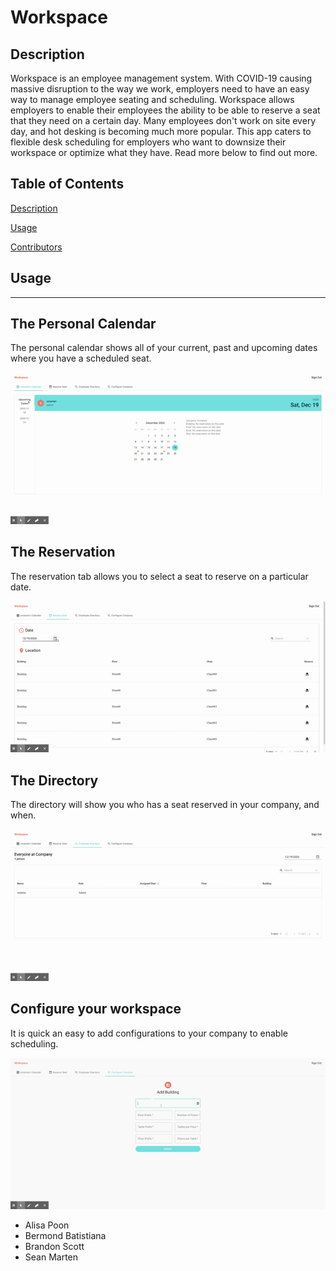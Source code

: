 # Workspace

## Description

Workspace is an employee management system. With COVID-19 causing massive disruption to the way we work, employers need to have an easy way to manage employee seating and scheduling. Workspace allows employers to enable their employees the ability to be able to reserve a seat that they need on a certain day. Many employees don't work on site every day, and hot desking is becoming much more popular. This app caters to flexible desk scheduling for employers who want to downsize their workspace or optimize what they have. Read more below to find out more.

## Table of Contents

[Description](#Description)

[Usage](#Usage)

[Contributors](#Contributors)

## Usage

---

## The Personal Calendar


The personal calendar shows all of your current, past and upcoming dates where you have a scheduled seat.


![screenshot](./assets/images/Calendar.gif)

## The Reservation

The reservation tab allows you to select a seat to reserve on a particular date.

![screenshot](./assets/images/Reserve.gif)

## The Directory

The directory will show you who has a seat reserved in your company, and when.

![screenshot](./assets/images/Directory.gif)

## Configure your workspace

It is quick an easy to add configurations to your company to enable scheduling.

![screenshot](./assets/images/Configure.gif)

- Alisa Poon
- Bermond Batistiana
- Brandon Scott
- Sean Marten
